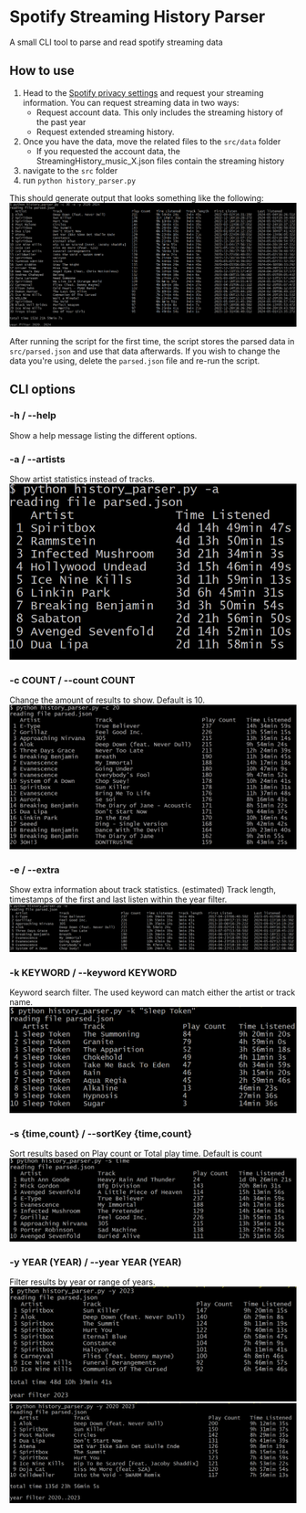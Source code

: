 # Spotify Streaming History Parser

A small CLI tool to parse and read spotify streaming data

## How to use

1. Head to the [Spotify privacy settings](https://www.spotify.com/en/account/privacy/) and request your streaming information. You can request streaming data in two ways:
    - Request account data. This only includes the streaming history of the past year
    - Request extended streaming history.
2. Once you have the data, move the related files to the ```src/data``` folder
    - If you requested the account data, the StreamingHistory_music_X.json files contain the streaming history
3. navigate to the ```src``` folder
4. run ```python history_parser.py```

This should generate output that looks something like the following:
![Output example](img/example.png)

After running the script for the first time, the script stores the parsed data in ```src/parsed.json``` and use that data afterwards. If you wish to change the data you're using, delete the ```parsed.json``` file and re-run the script.   

## CLI options
### -h / --help
Show a help message listing the different options.

### -a / --artists
Show artist statistics instead of tracks.
![Artist data example](img/artists.png)

### -c COUNT / --count COUNT
Change the amount of results to show. Default is 10.
![Count example](img/count.png)

### -e / --extra
Show extra information about track statistics. (estimated) Track length, timestamps of the first and last listen within the year filter.
![Extra example](img/extra.png)

###  -k KEYWORD / --keyword KEYWORD
Keyword search filter. The used keyword can match either the artist or track name.
![Keyword example](img/keyword.png)

### -s {time,count} / --sortKey {time,count}
Sort results based on Play count or Total play time. Default is count
![Sort example](img/sort.png)

###  -y YEAR (YEAR) / --year YEAR (YEAR)
Filter results by year or range of years.
![Year example](img/year.png)
![Year range example](img/year_range.png)
